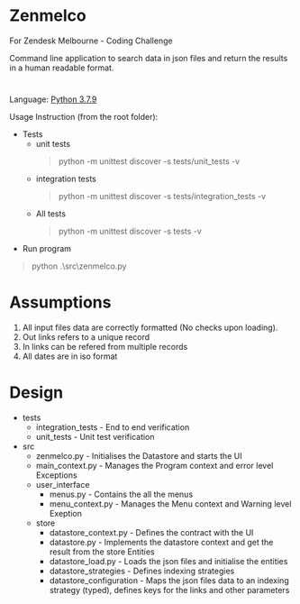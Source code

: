 # Zenmelco
For Zendesk Melbourne - Coding Challenge

Command line application to search data in json files and return the results in a human readable format.

# 
Language: [Python 3.7.9](https://www.python.org/downloads/release/python-379/)

Usage Instruction (from the root folder):
- Tests
  - unit tests
    > python -m unittest discover -s tests/unit_tests -v
  - integration tests
    > python -m unittest discover -s tests/integration_tests -v
  - All tests
    > python -m unittest discover -s tests -v
- Run program
 > python .\src\zenmelco.py

# Assumptions
1. All input files data are correctly formatted (No checks upon loading).
2. Out links refers to a unique record
3. In links can be refered from multiple records
4. All dates are in iso format

# Design
- tests
  - integration_tests - End to end verification
  - unit_tests - Unit test verification
- src
  - zenmelco.py - Initialises the Datastore and starts the UI
  - main_context.py - Manages the Program context and error level Exceptions
  - user_interface
    - menus.py - Contains the all the menus
    - menu_context.py - Manages the Menu context and Warning level Exeption
  - store
    - datastore_context.py - Defines the contract with the UI
    - datastore.py - Implements the datastore context and get the result from the store Entities
    - datastore_load.py - Loads the json files and initialise the entities
    - datastore_strategies - Defines indexing strategies
    - datastore_configuration - Maps the json files data to an indexing strategy (typed), defines keys for the links and other parameters
